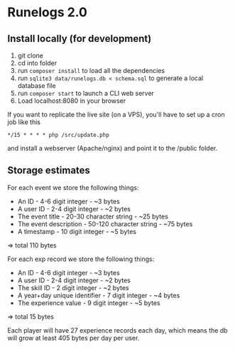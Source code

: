 # Runelogs 2.0


## Install locally (for development)
1. git clone
2. cd into folder
3. run ```composer install``` to load all the dependencies
4. run ```sqlite3 data/runelogs.db < schema.sql``` to generate a local database file
5. run ```composer start``` to launch a CLI web server
6. Load localhost:8080 in your browser

If you want to replicate the live site (on a VPS), you'll have to set up a cron job like this
```
*/15 * * * * php /src/update.php
```
and install a webserver (Apache/nginx) and point it to the /public folder.

## Storage estimates
For each event we store the following things:
* An ID - 4-6 digit integer - ~3 bytes
* A user ID - 2-4 digit integer - ~2 bytes
* The event title - 20-30 character string - ~25 bytes
* The event description - 50-120 character string - ~75 bytes
* A timestamp - 10 digit integer - ~5 bytes

=> total 110 bytes

For each exp record we store the following things:
* An ID - 4-6 digit integer - ~3 bytes
* A user ID - 2-4 digit integer - ~2 bytes
* The skill ID - 2 digit integer - ~2 bytes
* A year+day unique identifier - 7 digit integer - ~4 bytes
* The experience value - 9 digit integer - ~5 bytes

=> total 15 bytes

Each player will have 27 experience records each day, which means the db will grow at least 405 bytes per day per user.
